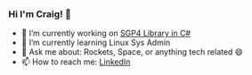 ### Hi I'm Craig! 👋



- 🔭 I’m currently working on [SGP4 Library in C#](https://github.com/Raggey/satellite-cs) 
- 🌱 I’m currently learning Linux Sys Admin
- 💬 Ask me about: Rockets, Space, or anything tech related 😄 
- 📫 How to reach me: [LinkedIn](https://www.linkedin.com/in/craig-robinson-a808bb146/) 


<!--
**Raggey/raggey** is a ✨ _special_ ✨ repository because its `README.md` (this file) appears on your GitHub profile.

Here are some ideas to get you started:

- 🔭 I’m currently working on ...
- 🌱 I’m currently learning ...
- 👯 I’m looking to collaborate on ...
- 🤔 I’m looking for help with ...
- 💬 Ask me about ...
- 📫 How to reach me: ...
- 😄 Pronouns: ...
- ⚡ Fun fact: ...
-->

